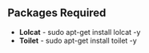 **Packages Required**
----------------------
+  **Lolcat** - sudo apt-get install lolcat -y
+  **Toilet** - sudo apt-get install toilet -y
